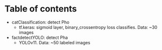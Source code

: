 # Table of contents
- catClassification: detect Pho
  - tf.keras: sigmoid layer, binary_crossentropy loss classifies. Data: ~30 images
- factdetectYOLO: detect Pha
  - YOLOv11. Data: ~50 labeled images
